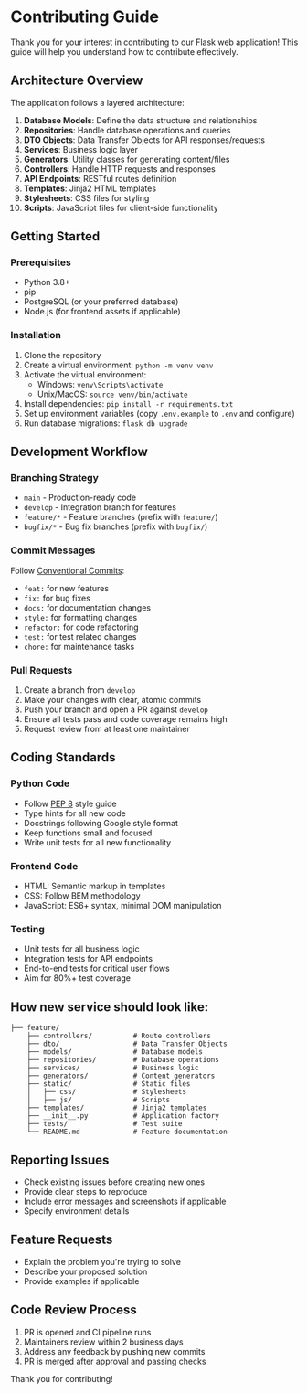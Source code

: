 # Contributing Guide

Thank you for your interest in contributing to our Flask web application! This guide will help you understand how to contribute effectively.

## Architecture Overview

The application follows a layered architecture:

1. **Database Models**: Define the data structure and relationships
2. **Repositories**: Handle database operations and queries
3. **DTO Objects**: Data Transfer Objects for API responses/requests
4. **Services**: Business logic layer
5. **Generators**: Utility classes for generating content/files
6. **Controllers**: Handle HTTP requests and responses
7. **API Endpoints**: RESTful routes definition
8. **Templates**: Jinja2 HTML templates
9. **Stylesheets**: CSS files for styling
10. **Scripts**: JavaScript files for client-side functionality

## Getting Started

### Prerequisites
- Python 3.8+
- pip
- PostgreSQL (or your preferred database)
- Node.js (for frontend assets if applicable)

### Installation
1. Clone the repository
2. Create a virtual environment: `python -m venv venv`
3. Activate the virtual environment:
   - Windows: `venv\Scripts\activate`
   - Unix/MacOS: `source venv/bin/activate`
4. Install dependencies: `pip install -r requirements.txt`
5. Set up environment variables (copy `.env.example` to `.env` and configure)
6. Run database migrations: `flask db upgrade`

## Development Workflow

### Branching Strategy
- `main` - Production-ready code
- `develop` - Integration branch for features
- `feature/*` - Feature branches (prefix with `feature/`)
- `bugfix/*` - Bug fix branches (prefix with `bugfix/`)

### Commit Messages
Follow [Conventional Commits](https://www.conventionalcommits.org/):
- `feat:` for new features
- `fix:` for bug fixes
- `docs:` for documentation changes
- `style:` for formatting changes
- `refactor:` for code refactoring
- `test:` for test related changes
- `chore:` for maintenance tasks

### Pull Requests
1. Create a branch from `develop`
2. Make your changes with clear, atomic commits
3. Push your branch and open a PR against `develop`
4. Ensure all tests pass and code coverage remains high
5. Request review from at least one maintainer

## Coding Standards

### Python Code
- Follow [PEP 8](https://pep8.org/) style guide
- Type hints for all new code
- Docstrings following Google style format
- Keep functions small and focused
- Write unit tests for all new functionality

### Frontend Code
- HTML: Semantic markup in templates
- CSS: Follow BEM methodology
- JavaScript: ES6+ syntax, minimal DOM manipulation

### Testing
- Unit tests for all business logic
- Integration tests for API endpoints
- End-to-end tests for critical user flows
- Aim for 80%+ test coverage

## How new service should look like:

```
├── feature/                   
    ├── controllers/          # Route controllers
    ├── dto/                  # Data Transfer Objects
    ├── models/               # Database models
    ├── repositories/         # Database operations
    ├── services/             # Business logic
    ├── generators/           # Content generators
    ├── static/               # Static files
    │   ├── css/              # Stylesheets
    │   ├── js/               # Scripts
    ├── templates/            # Jinja2 templates
    ├── __init__.py           # Application factory
    ├── tests/                # Test suite
    └── README.md             # Feature documentation        
```

## Reporting Issues
- Check existing issues before creating new ones
- Provide clear steps to reproduce
- Include error messages and screenshots if applicable
- Specify environment details

## Feature Requests
- Explain the problem you're trying to solve
- Describe your proposed solution
- Provide examples if applicable

## Code Review Process
1. PR is opened and CI pipeline runs
2. Maintainers review within 2 business days
3. Address any feedback by pushing new commits
4. PR is merged after approval and passing checks

Thank you for contributing!

